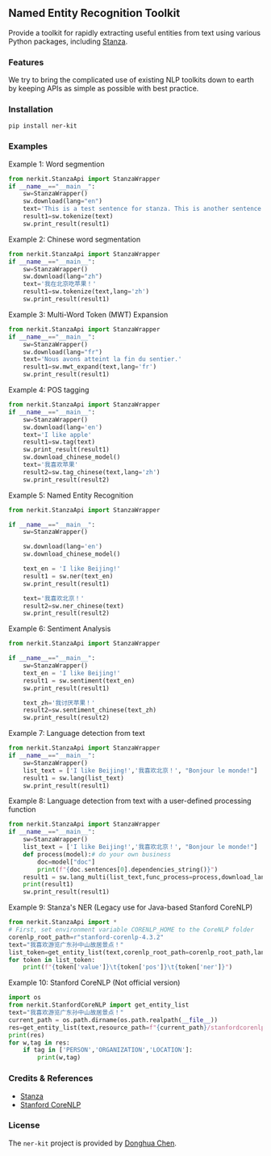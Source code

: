 ## Named Entity Recognition Toolkit

Provide a toolkit for rapidly extracting useful entities from text using various Python packages, including [Stanza](https://stanfordnlp.github.io/stanza/index.html). 

### Features
We try to bring the complicated use of existing NLP toolkits down to earth by keeping APIs as simple as possible with best practice. 

### Installation
```pip
pip install ner-kit
```

### Examples

Example 1: Word segmention
```python
from nerkit.StanzaApi import StanzaWrapper
if __name__=="__main__":
    sw=StanzaWrapper()
    sw.download(lang="en")
    text='This is a test sentence for stanza. This is another sentence.'
    result1=sw.tokenize(text)
    sw.print_result(result1)
```

Example 2: Chinese word segmentation
```python
from nerkit.StanzaApi import StanzaWrapper
if __name__=="__main__":
    sw=StanzaWrapper()
    sw.download(lang="zh")
    text='我在北京吃苹果！'
    result1=sw.tokenize(text,lang='zh')
    sw.print_result(result1)
```

Example 3: Multi-Word Token (MWT) Expansion
```python
from nerkit.StanzaApi import StanzaWrapper
if __name__=="__main__":
    sw=StanzaWrapper()
    sw.download(lang="fr")
    text='Nous avons atteint la fin du sentier.'
    result1=sw.mwt_expand(text,lang='fr')
    sw.print_result(result1)
```

Example 4: POS tagging
```python
from nerkit.StanzaApi import StanzaWrapper
if __name__=="__main__":
    sw=StanzaWrapper()
    sw.download(lang='en')
    text='I like apple'
    result1=sw.tag(text)
    sw.print_result(result1)
    sw.download_chinese_model()
    text='我喜欢苹果'
    result2=sw.tag_chinese(text,lang='zh')
    sw.print_result(result2)
```

Example 5: Named Entity Recognition
```python
from nerkit.StanzaApi import StanzaWrapper

if __name__=="__main__":
    sw=StanzaWrapper()

    sw.download(lang='en')
    sw.download_chinese_model()

    text_en = 'I like Beijing!'
    result1 = sw.ner(text_en)
    sw.print_result(result1)

    text='我喜欢北京！'
    result2=sw.ner_chinese(text)
    sw.print_result(result2)

```

Example 6: Sentiment Analysis
```python
from nerkit.StanzaApi import StanzaWrapper

if __name__=="__main__":
    sw=StanzaWrapper()
    text_en = 'I like Beijing!'
    result1 = sw.sentiment(text_en)
    sw.print_result(result1)

    text_zh='我讨厌苹果！'
    result2=sw.sentiment_chinese(text_zh)
    sw.print_result(result2)
```

Example 7: Language detection from text
```python
from nerkit.StanzaApi import StanzaWrapper
if __name__=="__main__":
    sw=StanzaWrapper()
    list_text = ['I like Beijing!','我喜欢北京！', "Bonjour le monde!"]
    result1 = sw.lang(list_text)
    sw.print_result(result1)
```

Example 8: Language detection from text with a user-defined processing function
```python
from nerkit.StanzaApi import StanzaWrapper
if __name__=="__main__":
    sw=StanzaWrapper()
    list_text = ['I like Beijing!','我喜欢北京！', "Bonjour le monde!"]
    def process(model):# do your own business
        doc=model["doc"]
        print(f"{doc.sentences[0].dependencies_string()}")
    result1 = sw.lang_multi(list_text,func_process=process,download_lang='en,zh,fr')
    print(result1)
    sw.print_result(result1)
```

Example 9: Stanza's NER (Legacy use for Java-based Stanford CoreNLP)
```python
from nerkit.StanzaApi import *
# First, set environment variable CORENLP_HOME to the CoreNLP folder
corenlp_root_path=r"stanford-corenlp-4.3.2"
text="我喜欢游览广东孙中山故居景点！"
list_token=get_entity_list(text,corenlp_root_path=corenlp_root_path,language="chinese")
for token in list_token:
    print(f"{token['value']}\t{token['pos']}\t{token['ner']}")
```

Example 10: Stanford CoreNLP (Not official version)
```python
import os
from nerkit.StanfordCoreNLP import get_entity_list
text="我喜欢游览广东孙中山故居景点！"
current_path = os.path.dirname(os.path.realpath(__file__))
res=get_entity_list(text,resource_path=f"{current_path}/stanfordcorenlp/stanford-corenlp-latest/stanford-corenlp-4.3.2")
print(res)
for w,tag in res:
    if tag in ['PERSON','ORGANIZATION','LOCATION']:
        print(w,tag)
```

### Credits & References

- [Stanza](https://stanfordnlp.github.io/stanza/index.html)
- [Stanford CoreNLP](https://stanfordnlp.github.io/CoreNLP/)

### License
The `ner-kit` project is provided by [Donghua Chen](https://github.com/dhchenx). 

